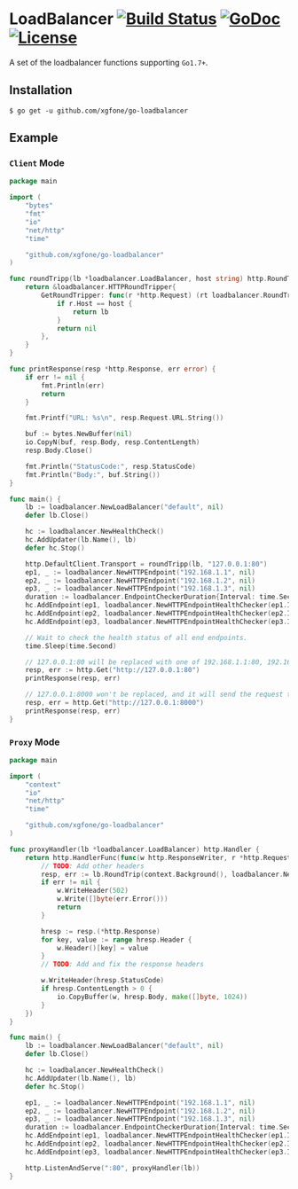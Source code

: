 # LoadBalancer [![Build Status](https://api.travis-ci.com/xgfone/go-loadbalancer.svg?branch=master)](https://travis-ci.com/github/xgfone/go-loadbalancer) [![GoDoc](https://pkg.go.dev/badge/github.com/xgfone/go-loadbalancer)](https://pkg.go.dev/github.com/xgfone/go-loadbalancer) [![License](https://img.shields.io/badge/License-Apache%202.0-blue.svg?style=flat-square)](https://raw.githubusercontent.com/xgfone/go-loadbalancer/master/LICENSE)

A set of the loadbalancer functions supporting `Go1.7+`.

## Installation
```shell
$ go get -u github.com/xgfone/go-loadbalancer
```

## Example

### `Client` Mode
```go
package main

import (
	"bytes"
	"fmt"
	"io"
	"net/http"
	"time"

	"github.com/xgfone/go-loadbalancer"
)

func roundTripp(lb *loadbalancer.LoadBalancer, host string) http.RoundTripper {
	return &loadbalancer.HTTPRoundTripper{
		GetRoundTripper: func(r *http.Request) (rt loadbalancer.RoundTripper) {
			if r.Host == host {
				return lb
			}
			return nil
		},
	}
}

func printResponse(resp *http.Response, err error) {
	if err != nil {
		fmt.Println(err)
		return
	}

	fmt.Printf("URL: %s\n", resp.Request.URL.String())

	buf := bytes.NewBuffer(nil)
	io.CopyN(buf, resp.Body, resp.ContentLength)
	resp.Body.Close()

	fmt.Println("StatusCode:", resp.StatusCode)
	fmt.Println("Body:", buf.String())
}

func main() {
	lb := loadbalancer.NewLoadBalancer("default", nil)
	defer lb.Close()

	hc := loadbalancer.NewHealthCheck()
	hc.AddUpdater(lb.Name(), lb)
	defer hc.Stop()

	http.DefaultClient.Transport = roundTripp(lb, "127.0.0.1:80")
	ep1, _ := loadbalancer.NewHTTPEndpoint("192.168.1.1", nil)
	ep2, _ := loadbalancer.NewHTTPEndpoint("192.168.1.2", nil)
	ep3, _ := loadbalancer.NewHTTPEndpoint("192.168.1.3", nil)
	duration := loadbalancer.EndpointCheckerDuration{Interval: time.Second * 10}
	hc.AddEndpoint(ep1, loadbalancer.NewHTTPEndpointHealthChecker(ep1.ID()), duration)
	hc.AddEndpoint(ep2, loadbalancer.NewHTTPEndpointHealthChecker(ep2.ID()), duration)
	hc.AddEndpoint(ep3, loadbalancer.NewHTTPEndpointHealthChecker(ep3.ID()), duration)

	// Wait to check the health status of all end endpoints.
	time.Sleep(time.Second)

	// 127.0.0.1:80 will be replaced with one of 192.168.1.1:80, 192.168.1.2:80, 192.168.1.3:80.
	resp, err := http.Get("http://127.0.0.1:80")
	printResponse(resp, err)

	// 127.0.0.1:8000 won't be replaced, and it will send the request to 127.0.0.1:8000 directly.
	resp, err = http.Get("http://127.0.0.1:8000")
	printResponse(resp, err)
}
```

### `Proxy` Mode
```go
package main

import (
	"context"
	"io"
	"net/http"
	"time"

	"github.com/xgfone/go-loadbalancer"
)

func proxyHandler(lb *loadbalancer.LoadBalancer) http.Handler {
	return http.HandlerFunc(func(w http.ResponseWriter, r *http.Request) {
		// TODO: Add other headers
		resp, err := lb.RoundTrip(context.Background(), loadbalancer.NewHTTPRequest(r, r.Header.Get("SessionID")))
		if err != nil {
			w.WriteHeader(502)
			w.Write([]byte(err.Error()))
			return
		}

		hresp := resp.(*http.Response)
		for key, value := range hresp.Header {
			w.Header()[key] = value
		}
		// TODO: Add and fix the response headers

		w.WriteHeader(hresp.StatusCode)
		if hresp.ContentLength > 0 {
			io.CopyBuffer(w, hresp.Body, make([]byte, 1024))
		}
	})
}

func main() {
	lb := loadbalancer.NewLoadBalancer("default", nil)
	defer lb.Close()

	hc := loadbalancer.NewHealthCheck()
	hc.AddUpdater(lb.Name(), lb)
	defer hc.Stop()

	ep1, _ := loadbalancer.NewHTTPEndpoint("192.168.1.1", nil)
	ep2, _ := loadbalancer.NewHTTPEndpoint("192.168.1.2", nil)
	ep3, _ := loadbalancer.NewHTTPEndpoint("192.168.1.3", nil)
	duration := loadbalancer.EndpointCheckerDuration{Interval: time.Second * 10}
	hc.AddEndpoint(ep1, loadbalancer.NewHTTPEndpointHealthChecker(ep1.ID()), duration)
	hc.AddEndpoint(ep2, loadbalancer.NewHTTPEndpointHealthChecker(ep2.ID()), duration)
	hc.AddEndpoint(ep3, loadbalancer.NewHTTPEndpointHealthChecker(ep3.ID()), duration)

	http.ListenAndServe(":80", proxyHandler(lb))
}
```
